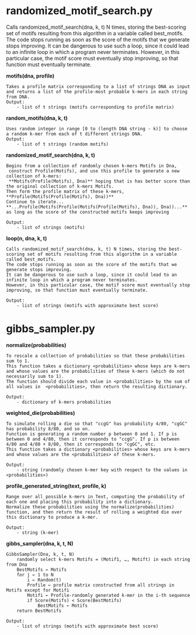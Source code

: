 

# randomized_motif_search.py

Calls randomized_motif_search(dna, k, t) N times, storing the best-scoring set of motifs resulting from this algorithm in a variable called best_motifs.
The code stops running as soon as the score of the motifs that we generate stops improving.
It can be dangerous to use such a loop, since it could lead to an infinite loop in which a program never terminates.
However, in this particular case, the motif score must eventually stop improving, so that function must eventually terminate.


**motifs(dna, profile)**

    Takes a profile matrix corresponding to a list of strings DNA as input and returns a list of the profile-most probable k-mers in each string from DNA.
    Output:
        - list of t strings (motifs corresponding to profile matrix)
    
**random_motifs(dna, k, t)**

    Uses random integer in range [0 to (length DNA string - k)] to choose a random k-mer from each of t different strings DNA.
    Output:
        - list of t strings (random motifs)

**randomized_motif_search(dna, k, t)**
    
    Begins from a collection of randomly chosen k-mers Motifs in Dna,
     construct Profile(Motifs), and use this profile to generate a new collection of k-mers: 
     **Motifs(Profile(Motifs), Dna)** hoping that is has better score than the original collection of k-mers Motifs.
    Then form the profile matrix of these k-mers, **Profile(Motifs(Profile(Motifs), Dna))**
    Continue to iterate... **...Profile(Motifs(Profile(Motifs(Profile(Motifs), Dna)), Dna))...** as long as the score of the constructed motifs keeps improving

    Output:
        - list of strings (motifs)
        
**loop(n, dna, k, t)**

    Calls randomized_motif_search(dna, k, t) N times, storing the best-scoring set of motifs resulting from this algorithm in a variable called best_motifs.
    The code stops running as soon as the score of the motifs that we generate stops improving.
    It can be dangerous to use such a loop, since it could lead to an infinite loop in which a program never terminates.
    However, in this particular case, the motif score must eventually stop improving, so that function must eventually terminate.
    
    Output:
        - list of strings (motifs with approximate best score)


# gibbs_sampler.py

**normalize(probabilities)**

    To rescale a collection of probabilities so that these probabilities sum to 1.
    This function takes a dictionary <probabilities> whose keys are k-mers and whose values are the probabilities of these k-mers (which do not necessarily sum to 1).
    The function should divide each value in <probabilities> by the sum of all values in  <probabilities>, then return the resulting dictionary.
    
    Output:
        - dictionary of k-mers probabilities
    
**weighted_die(probabilities)**

    To simulate rolling a die so that "ccgG" has probability 4/80, "cgGC" has probability 8/80, and so on.
    Function is generating a random number p between 0 and 1. If p is between 0 and 4/80, then it corresponds to "ccgG". If p is between 4/80 and 4/80 + 8/80, then it corresponds to "cgGC", etc.
    This function takes a dictionary <probabilities> whose keys are k-mers and whose values are the <probabilities> of these k-mers.
    
    Output:
        - string (randomly chosen k-mer key with respect to the values in <probabilities>)

**profile_generated_string(text, profile, k)**

    Range over all possible k-mers in Text, computing the probability of each one and placing this probability into a dictionary.
    Normalize these probabilities using the normalize(probabilities) function, and then return the result of rolling a weighted die over this dictionary to produce a k-mer.
    
    Output:
        - string (k-mer)
    
**gibbs_sampler(dna, k, t, N)**

    GibbsSampler(Dna, k, t, N)
        randomly select k-mers Motifs = (Motif1, …, Motift) in each string from Dna
        BestMotifs ← Motifs
        for j ← 1 to N
            i ← Random(t)
            Profile ← profile matrix constructed from all strings in Motifs except for Motifi
            Motifi ← Profile-randomly generated k-mer in the i-th sequence
            if Score(Motifs) < Score(BestMotifs)
                BestMotifs ← Motifs
        return BestMotifs
    
    Output:
        - list of strings (motifs with approximate best score)

